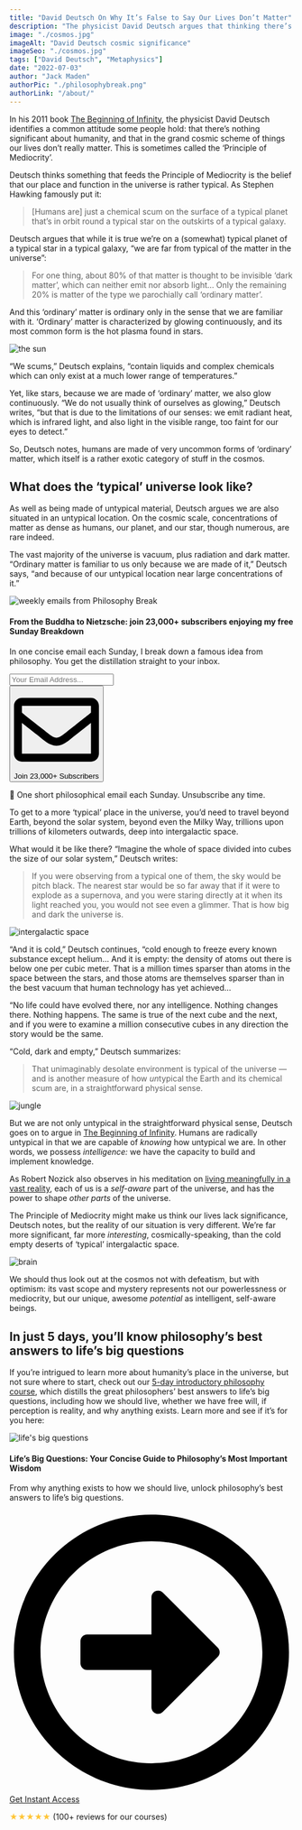 ```yaml
---
title: "David Deutsch On Why It’s False to Say Our Lives Don’t Matter"
description: "The physicist David Deutsch argues that thinking there’s nothing significant about our existences ‘in the cosmic scheme of things’ is not just damaging, it’s completely false."
image: "./cosmos.jpg"
imageAlt: "David Deutsch cosmic significance"
imageSeo: "./cosmos.jpg"
tags: ["David Deutsch", "Metaphysics"]
date: "2022-07-03"
author: "Jack Maden"
authorPic: "./philosophybreak.png"
authorLink: "/about/"
---
```


<span class="big-letter">I</span>n his 2011 book <a target="_blank" rel="noopener noreferrer sponsored" href="http://www.amazon.com/Beginning-Infinity-Explanations-Transform-World/dp/0143121359?_encoding=UTF8&qid=1656843831&sr=8-1&linkCode=ll1&tag=philosophybre-20&linkId=07514655ee7ba73a83de819f2e487203&language=en_US&ref_=as_li_ss_tl">The Beginning of Infinity</a>, the physicist David Deutsch identifies a common attitude some people hold: that there’s nothing significant about humanity, and that in the grand cosmic scheme of things our lives don’t really matter. This is sometimes called the ‘Principle of Mediocrity’.

Deutsch thinks something that feeds the Principle of Mediocrity is the belief that our place and function in the universe is rather typical. As Stephen Hawking famously put it: 

>[Humans are] just a chemical scum on the surface of a typical planet that’s in orbit round a typical star on the outskirts of a typical galaxy. 

Deutsch argues that while it is true we’re on a (somewhat) typical planet of a typical star in a typical galaxy, “we are far from typical of the matter in the universe”:
 
>For one thing, about 80% of that matter is thought to be invisible ‘dark matter’, which can neither emit nor absorb light… Only the remaining 20% is matter of the type we parochially call ‘ordinary matter’. 

And this ‘ordinary’ matter is ordinary only in the sense that we are familiar with it. ‘Ordinary’ matter is characterized by glowing continuously, and its most common form is the hot plasma found in stars. 

![the sun](./sun.jpg "The bulk of ‘ordinary’ matter ― which accounts for only around 20% of the matter in the universe ― is found in the form of hot plasma in stars, and glows continuously.")

“We scums,” Deutsch explains, “contain liquids and complex chemicals which can only exist at a much lower range of temperatures.” 

Yet, like stars, because we are made of ‘ordinary’ matter, we also glow continuously. “We do not usually think of ourselves as glowing,” Deutsch writes, “but that is due to the limitations of our senses: we emit radiant heat, which is infrared light, and also light in the visible range, too faint for our eyes to detect.”

So, Deutsch notes, humans are made of very uncommon forms of ‘ordinary’ matter, which itself is a rather exotic category of stuff in the cosmos.

## What does the ‘typical’ universe look like?

<span class="big-letter">A</span>s well as being made of untypical material, Deutsch argues we are also situated in an untypical location. On the cosmic scale, concentrations of matter as dense as humans, our planet, and our star, though numerous, are rare indeed. 

The vast majority of the universe is vacuum, plus radiation and dark matter. “Ordinary matter is familiar to us only because we are made of it,” Deutsch says, “and because of our untypical location near large concentrations of it.”

<!--big subscribe-->
<div class="course-promo darkradial-background subscribe text-center">
    <img src="/static/6313d50bc32799a6c869239128784c7b/e7f7a/weekly-break.webp" alt="weekly emails from Philosophy Break">
    <h4>From the Buddha to Nietzsche: join 23,000+ subscribers enjoying my free Sunday Breakdown</h4>
    <p class="small-grey-font no-mar-bottom">In one concise email each Sunday, I break down a famous idea from philosophy. You get the distillation straight to your inbox.</p>
    <div class="small-pad-top">
        <form action="https://app.convertkit.com/forms/5812400/subscriptions" method="post" data-sv-form="5812400" data-uid="be0e52d3c0" data-format="inline" data-version="6" data-options="{&quot;settings&quot;:{&quot;after_subscribe&quot;:{&quot;action&quot;:&quot;message&quot;,&quot;success_message&quot;:&quot;Thank you, philosopher! Your welcome email will land in your inbox shortly.&quot;,&quot;redirect_url&quot;:&quot;https://philosophybreak.com/thank-you/&quot;},&quot;analytics&quot;:{&quot;google&quot;:null,&quot;fathom&quot;:null,&quot;facebook&quot;:null,&quot;segment&quot;:null,&quot;pinterest&quot;:null,&quot;sparkloop&quot;:null,&quot;googletagmanager&quot;:null},&quot;modal&quot;:{&quot;trigger&quot;:&quot;timer&quot;,&quot;scroll_percentage&quot;:null,&quot;timer&quot;:5,&quot;devices&quot;:&quot;all&quot;,&quot;show_once_every&quot;:15},&quot;powered_by&quot;:{&quot;show&quot;:false,&quot;url&quot;:&quot;https://convertkit.com/features/forms?utm_campaign=poweredby&amp;utm_content=form&amp;utm_medium=referral&amp;utm_source=dynamic&quot;},&quot;recaptcha&quot;:{&quot;enabled&quot;:false},&quot;return_visitor&quot;:{&quot;action&quot;:&quot;show&quot;,&quot;custom_content&quot;:&quot;&quot;},&quot;slide_in&quot;:{&quot;display_in&quot;:&quot;bottom_right&quot;,&quot;trigger&quot;:&quot;timer&quot;,&quot;scroll_percentage&quot;:null,&quot;timer&quot;:5,&quot;devices&quot;:&quot;all&quot;,&quot;show_once_every&quot;:15},&quot;sticky_bar&quot;:{&quot;display_in&quot;:&quot;top&quot;,&quot;trigger&quot;:&quot;timer&quot;,&quot;scroll_percentage&quot;:null,&quot;timer&quot;:5,&quot;devices&quot;:&quot;all&quot;,&quot;show_once_every&quot;:15}},&quot;version&quot;:&quot;6&quot;}" min-width="400 500 600 700 800">
        <div data-style="clean"><ul data-element="errors" data-group="alert"></ul><div data-element="fields" data-stacked="false">
            <div>
                <input name="email_address" aria-label="Your Email Address..." placeholder="Your Email Address..." required type="email" />
            </div>
            <button class="button primary" type="submit" data-element="submit"><div><div></div><div></div><div></div></div><span><svg xmlns="http://www.w3.org/2000/svg" viewBox="0 0 512 512"><path d="M464 64H48C21.49 64 0 85.49 0 112v288c0 26.51 21.49 48 48 48h416c26.51 0 48-21.49 48-48V112c0-26.51-21.49-48-48-48zm0 48v40.805c-22.422 18.259-58.168 46.651-134.587 106.49-16.841 13.247-50.201 45.072-73.413 44.701-23.208.375-56.579-31.459-73.413-44.701C106.18 199.465 70.425 171.067 48 152.805V112h416zM48 400V214.398c22.914 18.251 55.409 43.862 104.938 82.646 21.857 17.205 60.134 55.186 103.062 54.955 42.717.231 80.509-37.199 103.053-54.947 49.528-38.783 82.032-64.401 104.947-82.653V400H48z"/></svg>Join 23,000+ Subscribers</span></button>
            </div>
            </div>
        </form>
        <p class="tiny-mar-top no-mar-bottom review-font">💭 One short philosophical email each Sunday. Unsubscribe any time.</p>
    </div>
</div>

To get to a more ‘typical’ place in the universe, you’d need to travel beyond Earth, beyond the solar system, beyond even the Milky Way, trillions upon trillions of kilometers outwards, deep into intergalactic space. 

What would it be like there? “Imagine the whole of space divided into cubes the size of our solar system,” Deutsch writes: 

>If you were observing from a typical one of them, the sky would be pitch black. The nearest star would be so far away that if it were to explode as a supernova, and you were staring directly at it when its light reached you, you would not see even a glimmer. That is how big and dark the universe is. 

![intergalactic space](./black.png "The view from a typical slice of intergalactic space.")

“And it is cold,” Deutsch continues, “cold enough to freeze every known substance except helium… And it is empty: the density of atoms out there is below one per cubic meter. That is a million times sparser than atoms in the space between the stars, and those atoms are themselves sparser than in the best vacuum that human technology has yet achieved… 

“No life could have evolved there, nor any intelligence. Nothing changes there. Nothing happens. The same is true of the next cube and the next, and if you were to examine a million consecutive cubes in any direction the story would be the same.

“Cold, dark and empty,” Deutsch summarizes: 

>That unimaginably desolate environment is typical of the universe ― and is another measure of how <i>un</i>typical the Earth and its chemical scum are, in a straightforward physical sense. 

![jungle](./jungle.jpg "Earth: a staggeringly exotic density and arrangement of matter.")

But we are not only untypical in the straightforward physical sense, Deutsch goes on to argue in <a target="_blank" rel="noopener noreferrer sponsored" href="http://www.amazon.com/Beginning-Infinity-Explanations-Transform-World/dp/0143121359?_encoding=UTF8&qid=1656843831&sr=8-1&linkCode=ll1&tag=philosophybre-20&linkId=07514655ee7ba73a83de819f2e487203&language=en_US&ref_=as_li_ss_tl">The Beginning of Infinity</a>. Humans are radically untypical in that we are capable of _knowing_ how untypical we are. In other words, we possess _intelligence:_ we have the capacity to build and implement knowledge. 

As Robert Nozick also observes in his meditation on [living meaningfully in a vast reality](/articles/on-living-meaningfully-in-a-vast-universe-robert-nozick/), each of us is a _self-aware_ part of the universe, and has the power to shape _other parts_ of the universe. 

The Principle of Mediocrity might make us think our lives lack significance, Deutsch notes, but the reality of our situation is very different. We’re far more significant, far more _interesting_, cosmically-speaking, than the cold empty deserts of ‘typical’ intergalactic space. 

![brain](./brain.jpg "The human brain: the most exotic arrangement of matter in the known universe.")

We should thus look out at the cosmos not with defeatism, but with optimism: its vast scope and mystery represents not our powerlessness or mediocrity, but our unique, awesome _potential_ as intelligent, self-aware beings. 

## In just 5 days, you’ll know philosophy’s best answers to life’s big questions

<span class="big-letter">I</span>f you’re intrigued to learn more about humanity’s place in the universe, but not sure where to start, check out our [5-day introductory philosophy course](/lifes-big-questions/), which distills the great philosophers’ best answers to life’s big questions, including how we should live, whether we have free will, if perception is reality, and why anything exists. Learn more and see if it’s for you here:

<!--life's big questions-->
<div class="course-promo darkradial-background subscribe text-center">
    <img src="/static/ebe39b78c8e94af2caa23791d6608e0e/c5d49/LBQ-promo.webp" alt="life's big questions">
    <h4>Life’s Big Questions: Your Concise Guide to Philosophy’s Most Important Wisdom</h4>
    <p class="small-grey-font">From why anything exists to how we should live, unlock philosophy’s best answers to life’s big questions.</p>
    <a class="button primary" href="/lifes-big-questions/"><svg xmlns="http://www.w3.org/2000/svg" viewBox="0 0 512 512"><path d="M504 256C504 119 393 8 256 8S8 119 8 256s111 248 248 248 248-111 248-248zm-448 0c0-110.5 89.5-200 200-200s200 89.5 200 200-89.5 200-200 200S56 366.5 56 256zm72 20v-40c0-6.6 5.4-12 12-12h116v-67c0-10.7 12.9-16 20.5-8.5l99 99c4.7 4.7 4.7 12.3 0 17l-99 99c-7.6 7.6-20.5 2.2-20.5-8.5v-67H140c-6.6 0-12-5.4-12-12z"/></svg>Get Instant Access</a><p class="tiny-mar-top no-mar-bottom review-font"><span style="color: #ffc536">&#9733;&#9733;&#9733;&#9733;&#9733;</span> (100+ reviews for our courses)</p>
</div>